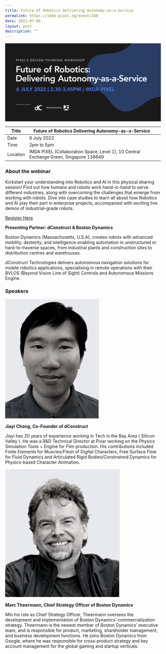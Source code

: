 ```yaml
---
title: Future of Robotics Delivering Autonomy-as-a-Service
permalink: https://imda-pixel.sg/event/340
date: 2022-07-06
layout: post
description: ""
---
```

![Alt text for image on Isomer site](/images/Tech/future_of_robotics.png)

| Title | Future of Robotics Delivering Autonomy-as-a-Service | | 
| -------- | -------- | --------| 
| Date  | 6 July 2022  | 
| Time  | 2pm to 5pm  |
| Location  | IMDA PIXEL (Collaboration Space, Level 1), 10 Central Exchange Green, Singapore 138649 |

### About the webinar 

Kickstart your understanding into Robotics and AI in this physical sharing session! Find out how humans and robots work hand-in-hand to serve different industries, along with overcoming the challenges that emerge from working with robots. Dive into case studies to learn all about how Robotics and AI play their part in enterprise projects, accompanied with exciting live demos of industrial-grade robots.  

[Register Here](https://imda-pixel.sg/event/340)

**Presenting Partner: dConstruct & Boston Dynamics**

Boston Dynamics (Massachusetts, U.S.A), creates robots with advanced mobility, dexterity, and intelligence enabling automation in unstructured or hard-to-traverse spaces, from industrial plants and construction sites to distribution centres and warehouses.

dConstruct Technologies delivers autonomous navigation solutions for mobile robotics applications, specialising in remote operations with their BVLOS (Beyond Vision Line of Sight) Controls and Autonomous Missions Engine. 

### Speakers 

![Alt text for image on Isomer site](/images/Tech/jybnw.png) 

**Jiayi Chong, Co-Founder of dConstruct**

Jiayi has 20 years of experience working in Tech in the Bay Area ( Silicon Valley ). He was a R&D Technical Director at Pixar working on the Physics Simulation Tools + Engine for Film production. His contributions included Finite Elements for Muscles/Flesh of Digital Characters, Free Surface Flow for Fluid Dynamics and Articulated Rigid Bodies/Constrained Dynamics for Physics-based Character Animation.

![Alt text for image on Isomer site](/images/Tech/mtbnw.png) 

**Marc Theermann, Chief Strategy Officer of Boston Dynamics**

MIn his role as Chief Strategy Officer, Theermann oversees the development and implementation of Boston Dynamics’ commercialization strategy. Theermann is the newest member of Boston Dynamics’ executive team, and is responsible for product, marketing, shareholder management, and business development functions. He joins Boston Dynamics from Google, where he was responsible for cross-product strategy and key account management for the global gaming and startup verticals.

